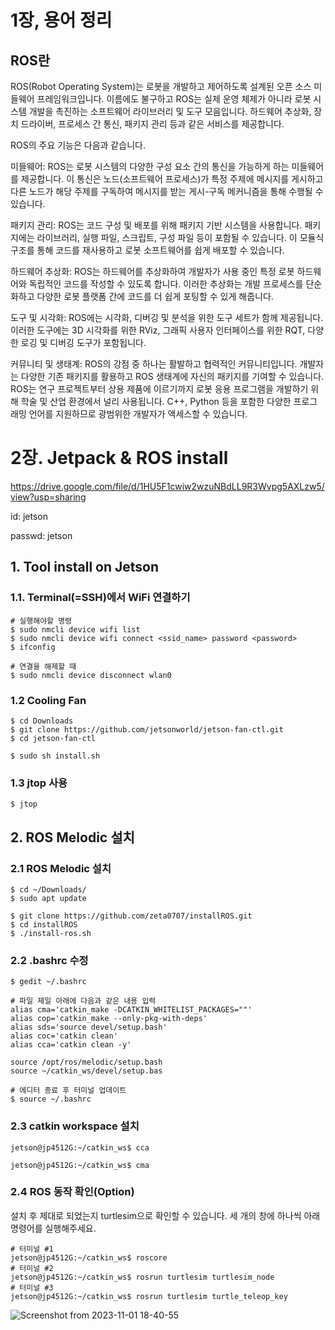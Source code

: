 # **1장, 용어 정리**

## ROS란
ROS(Robot Operating System)는 로봇을 개발하고 제어하도록 설계된 오픈 소스 미들웨어 프레임워크입니다. 이름에도 불구하고 ROS는 실제 운영 체제가 아니라 로봇 시스템 개발을 촉진하는 소프트웨어 라이브러리 및 도구 모음입니다. 하드웨어 추상화, 장치 드라이버, 프로세스 간 통신, 패키지 관리 등과 같은 서비스를 제공합니다.

ROS의 주요 기능은 다음과 같습니다.

미들웨어: ROS는 로봇 시스템의 다양한 구성 요소 간의 통신을 가능하게 하는 미들웨어를 제공합니다. 이 통신은 노드(소프트웨어 프로세스)가 특정 주제에 메시지를 게시하고 다른 노드가 해당 주제를 구독하여 메시지를 받는 게시-구독 메커니즘을 통해 수행될 수 있습니다.

패키지 관리: ROS는 코드 구성 및 배포를 위해 패키지 기반 시스템을 사용합니다. 패키지에는 라이브러리, 실행 파일, 스크립트, 구성 파일 등이 포함될 수 있습니다. 이 모듈식 구조를 통해 코드를 재사용하고 로봇 소프트웨어를 쉽게 배포할 수 있습니다.

하드웨어 추상화: ROS는 하드웨어를 추상화하여 개발자가 사용 중인 특정 로봇 하드웨어와 독립적인 코드를 작성할 수 있도록 합니다. 이러한 추상화는 개발 프로세스를 단순화하고 다양한 로봇 플랫폼 간에 코드를 더 쉽게 포팅할 수 있게 해줍니다.

도구 및 시각화: ROS에는 시각화, 디버깅 및 분석을 위한 도구 세트가 함께 제공됩니다. 이러한 도구에는 3D 시각화를 위한 RViz, 그래픽 사용자 인터페이스를 위한 RQT, 다양한 로깅 및 디버깅 도구가 포함됩니다.

커뮤니티 및 생태계: ROS의 강점 중 하나는 활발하고 협력적인 커뮤니티입니다. 개발자는 다양한 기존 패키지를 활용하고 ROS 생태계에 자신의 패키지를 기여할 수 있습니다.
ROS는 연구 프로젝트부터 상용 제품에 이르기까지 로봇 응용 프로그램을 개발하기 위해 학술 및 산업 환경에서 널리 사용됩니다. C++, Python 등을 포함한 다양한 프로그래밍 언어를 지원하므로 광범위한 개발자가 액세스할 수 있습니다.

## 

# **2장. Jetpack & ROS install**

https://drive.google.com/file/d/1HU5F1cwiw2wzuNBdLL9R3Wvpg5AXLzw5/view?usp=sharing

id: jetson

passwd: jetson

## 1. Tool install on Jetson

### 1.1. Terminal(=SSH)에서 WiFi 연결하기

    # 실행해야할 명령
    $ sudo nmcli device wifi list
    $ sudo nmcli device wifi connect <ssid_name> password <password>
    $ ifconfig

    # 연결을 해제할 때
    $ sudo nmcli device disconnect wlan0
    
### 1.2 Cooling Fan

    $ cd Downloads
    $ git clone https://github.com/jetsonworld/jetson-fan-ctl.git
    $ cd jetson-fan-ctl
    
    $ sudo sh install.sh
    
### 1.3  jtop 사용

    $ jtop

## 2. ROS Melodic 설치

### 2.1 ROS Melodic 설치

    $ cd ~/Downloads/
    $ sudo apt update
    
    $ git clone https://github.com/zeta0707/installROS.git
    $ cd installROS
    $ ./install-ros.sh

### 2.2 .bashrc 수정

    $ gedit ~/.bashrc
    
    # 파일 제일 아래에 다음과 같은 내용 입력
    alias cma='catkin_make -DCATKIN_WHITELIST_PACKAGES=""'
    alias cop='catkin_make --only-pkg-with-deps'
    alias sds='source devel/setup.bash'
    alias coc='catkin clean'
    alias cca='catkin clean -y'

    source /opt/ros/melodic/setup.bash
    source ~/catkin_ws/devel/setup.bas

    # 에디터 종료 후 터미널 업데이트
    $ source ~/.bashrc

### 2.3 catkin workspace 설치

    jetson@jp4512G:~/catkin_ws$ cca
    
    jetson@jp4512G:~/catkin_ws$ cma

### 2.4 ROS 동작 확인(Option)

설치 후 제대로 되었는지 turtlesim으로 확인할 수 있습니다. 세 개의 창에 하나씩 아래 명령어를 실행해주세요.

    # 터미널 #1
    jetson@jp4512G:~/catkin_ws$ roscore
    # 터미널 #2
    jetson@jp4512G:~/catkin_ws$ rosrun turtlesim turtlesim_node
    # 터미널 #3
    jetson@jp4512G:~/catkin_ws$ rosrun turtlesim turtle_teleop_key

![Screenshot from 2023-11-01 18-40-55](https://github.com/kai-hun/cluster/assets/68891654/ae466a24-09a4-448e-9109-f0844c5deea3)

